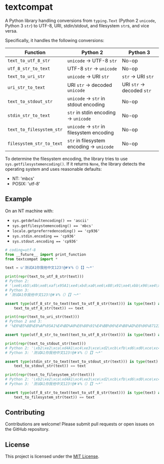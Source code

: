 # textcompat

A Python library handling conversions from `typing.Text` (Python 2 `unicode`, Python 3 `str`) to UTF-8, URI,
stdin/stdout, and filesystem `str`s, and vice versa.

Specifically, it handles the following conversions:

| Function                 | Python 2                                  | Python 3                   |
|--------------------------|-------------------------------------------|----------------------------|
| `text_to_utf_8_str`      | `unicode` -> UTF-8 `str`                  | No-op                      |
| `utf_8_str_to_text`      | UTF-8 `str` -> `unicode`                  | No-op                      |
| `text_to_uri_str`        | `unicode` -> URI `str`                    | `str` -> URI `str`         |
| `uri_str_to_text`        | URI `str` -> decoded `unicode`            | URI `str` -> decoded `str` |
| `text_to_stdout_str`     | `unicode` -> `str` in stdout encoding     | No-op                      |
| `stdin_str_to_text`      | `str` in stdin encoding -> `unicode`      | No-op                      |
| `text_to_filesystem_str` | `unicode` -> `str` in filesystem encoding | No-op                      |
| `filesystem_str_to_text` | `str` in filesystem encoding -> `unicode` | No-op                      |

To determine the filesystem encoding, the library tries to use `sys.getfilesystemencoding()`. If it returns `None`, the
library detects the operating system and uses reasonable defaults:

- NT: 'mbcs'
- POSIX: 'utf-8'

## Example

On an NT machine with:

- `sys.getdefaultencoding() == 'ascii'`
- `sys.getfilesystemencoding() == 'mbcs'`
- `locale.getpreferredencoding() == 'cp936'`
- `sys.stdin.encoding == 'cp936'`
- `sys.stdout.encoding == 'cp936'`

```python
# coding=utf-8
from __future__ import print_function
from textcompat import *

text = u'测试A1你我他中文123!@#￥%（）【】～*'

print(repr(text_to_utf_8_str(text)))
# Python 2:
# '\xe6\xb5\x8b\xe8\xaf\x95A1\xe4\xbd\xa0\xe6\x88\x91\xe4\xbb\x96\xe4\xb8\xad\xe6\x96\x87123!@#\xef\xbf\xa5%\xef\xbc\x88\xef\xbc\x89\xe3\x80\x90\xe3\x80\x91\xef\xbd\x9e*'
# Python 3:
# '测试A1你我他中文123!@#￥%（）【】～*'

assert type(utf_8_str_to_text(text_to_utf_8_str(text))) is type(text) and utf_8_str_to_text(
    text_to_utf_8_str(text)) == text

print(repr(text_to_uri_str(text)))
# Python 2 and 3:
# '%E6%B5%8B%E8%AF%95A1%E4%BD%A0%E6%88%91%E4%BB%96%E4%B8%AD%E6%96%87123%21%40%23%EF%BF%A5%25%EF%BC%88%EF%BC%89%E3%80%90%E3%80%91%EF%BD%9E%2A'

assert type(utf_8_str_to_text(text_to_utf_8_str(text))) is type(text) and uri_str_to_text(text_to_uri_str(text)) == text

print(repr(text_to_stdout_str(text)))
# Python 2: '\xb2\xe2\xca\xd4A1\xc4\xe3\xce\xd2\xcb\xfb\xd6\xd0\xce\xc4123!@#\xa3\xa4%\xa3\xa8\xa3\xa9\xa1\xbe\xa1\xbf\xa1\xab*'
# Python 3: '测试A1你我他中文123!@#￥%（）【】～*'

assert type(stdin_str_to_text(text_to_stdout_str(text))) is type(text) and stdin_str_to_text(
    text_to_stdout_str(text)) == text

print(repr(text_to_filesystem_str(text)))
# Python 2: '\xb2\xe2\xca\xd4A1\xc4\xe3\xce\xd2\xcb\xfb\xd6\xd0\xce\xc4123!@#\xa3\xa4%\xa3\xa8\xa3\xa9\xa1\xbe\xa1\xbf\xa1\xab*'
# Python 3: '测试A1你我他中文123!@#￥%（）【】～*'

assert type(utf_8_str_to_text(text_to_utf_8_str(text))) is type(text) and filesystem_str_to_text(
    text_to_filesystem_str(text)) == text
```

## Contributing

Contributions are welcome! Please submit pull requests or open issues on the GitHub repository.

## License

This project is licensed under the [MIT License](LICENSE).
